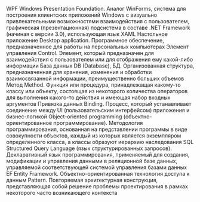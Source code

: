 WPF
Windows Presentation Foundation. Аналог WinForms, система для построения клиентских приложений Windows с визуально привлекательными возможностями взаимодействия с пользователем, графическая (презентационная) подсистема в составе .NET Framework (начиная с версии 3.0), использующая язык XAML
Настольное приложение
Desktop application. Программное обеспечение, предназначенное для работы на персональных компьютерах
Элемент управления
Control. Элемент, который предназначен для взаимодействия с пользователем или для отображения ему какой-либо информации
База данных
DB (Database), БД. Организованная структура, предназначенная для хранения, изменения и обработки взаимосвязанной информации, преимущественно больших объемов
Метод
Method. Функция или процедура, принадлежащая какому-то классу или объекту, состоящая из некоторого количества операторов для выполнения какого-то действия и имеющая набор входных аргументов
Привязка данных
Binding. Процесс, который устанавливает соединение между UI (пользовательским интерфейсом) приложения и бизнес-логикой
Object-oriented programming (объектно-ориентированное программирование). Методология программирования, основанная на представлении программы в виде совокупности объектов, каждый из которых является экземпляром определенного класса, а классы образуют иерархию наследования
SQL
Structured Query Language (язык структурированных запросов). Декларативный язык программирования, применяемый для создания, модификации и управления данными в реляционной базе данных, управляемой соответствующей системой управления базами данных
EF
Entity Framework. Объектно-ориентированная технология доступа к данным
Pattern. Повторяемая архитектурная конструкция, представляющая собой решение проблемы проектирования в рамках некоторого часто возникающего контекста
